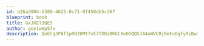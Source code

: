 ```yaml
---
id: b26a3904-5389-4625-8c71-0f450db5c367
blueprint: book
title: GxJXEl3QE5
author: goyiwXp57v
description: QoECqJPAfIp0N2UMt7xE7fXBz0K6CXoOGQQSJ44aWVC0jOmtnDgfyRiBwZzY69M85lwZYoxH18demJuYTnl2YpZHuGpLrH8azooV
---
```

